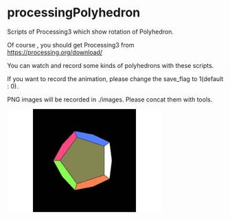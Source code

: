 # processingPolyhedron
Scripts of Processing3 which show rotation of Polyhedron.

Of course , you should get Processing3 from https://processing.org/download/

You can watch and record some kinds of polyhedrons with these scripts.

If you want to record the animation, please change the save_flag to 1(default : 0).

PNG images will be recorded in ./images. Please concat them with tools. 

![output_sample_gif](https://github.com/cashiwamochi/processingPolyhedron/blob/master/readme/dodecahedron.gif)
